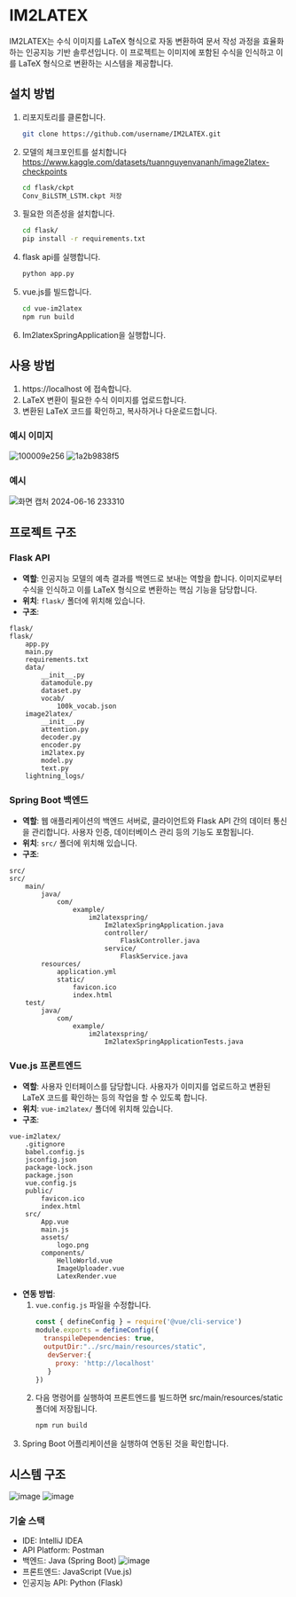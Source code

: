 
# IM2LATEX
IM2LATEX는 수식 이미지를 LaTeX 형식으로 자동 변환하여 문서 작성 과정을 효율화하는 인공지능 기반 솔루션입니다. 이 프로젝트는 이미지에 포함된 수식을 인식하고 이를 LaTeX 형식으로 변환하는 시스템을 제공합니다.

## 설치 방법
1. 리포지토리를 클론합니다.
   ```bash
   git clone https://github.com/username/IM2LATEX.git
   ```
2. 모델의 체크포인트를 설치합니다
   https://www.kaggle.com/datasets/tuannguyenvananh/image2latex-checkpoints
   ```bash
   cd flask/ckpt
   Conv_BiLSTM_LSTM.ckpt 저장
   ```
3. 필요한 의존성을 설치합니다.
   ```bash
   cd flask/
   pip install -r requirements.txt
   ```
4. flask api를 실행합니다.
   ```bash
   python app.py
   ```
5. vue.js를 빌드합니다.
   ```bash
   cd vue-im2latex
   npm run build
   ```
6. Im2latexSpringApplication을 실행합니다.


## 사용 방법
1. https://localhost 에 접속합니다.
2. LaTeX 변환이 필요한 수식 이미지를 업로드합니다.
3. 변환된 LaTeX 코드를 확인하고, 복사하거나 다운로드합니다.
### 예시 이미지
![100009e256](https://github.com/BigRain02/IM2LATEX/assets/109780232/67d26688-d2c5-436b-ad35-6ef0ffcb2069)
![1a2b9838f5](https://github.com/BigRain02/IM2LATEX/assets/109780232/d6422d9a-3e08-49ee-9d82-9a35c17bbe9e)

### 예시
![화면 캡처 2024-06-16 233310](https://github.com/BigRain02/IM2LATEX/assets/109780232/4219fb78-5118-4359-98fe-fb30c1d5c9a3)



## 프로젝트 구조

### Flask API
- **역할**: 인공지능 모델의 예측 결과를 백엔드로 보내는 역할을 합니다. 이미지로부터 수식을 인식하고 이를 LaTeX 형식으로 변환하는 핵심 기능을 담당합니다.
- **위치**: `flask/` 폴더에 위치해 있습니다.
- **구조**:
```
flask/
flask/
    app.py
    main.py
    requirements.txt
    data/
        __init__.py
        datamodule.py
        dataset.py
        vocab/
            100k_vocab.json
    image2latex/
        __init__.py
        attention.py
        decoder.py
        encoder.py
        im2latex.py
        model.py
        text.py
    lightning_logs/
```

### Spring Boot 백엔드
- **역할**: 웹 애플리케이션의 백엔드 서버로, 클라이언트와 Flask API 간의 데이터 통신을 관리합니다. 사용자 인증, 데이터베이스 관리 등의 기능도 포함됩니다.
- **위치**: `src/` 폴더에 위치해 있습니다.
- **구조**:
```
src/
src/
    main/
        java/
            com/
                example/
                    im2latexspring/
                        Im2latexSpringApplication.java
                        controller/
                            FlaskController.java
                        service/
                            FlaskService.java
        resources/
            application.yml
            static/
                favicon.ico
                index.html
    test/
        java/
            com/
                example/
                    im2latexspring/
                        Im2latexSpringApplicationTests.java
```

### Vue.js 프론트엔드
- **역할**: 사용자 인터페이스를 담당합니다. 사용자가 이미지를 업로드하고 변환된 LaTeX 코드를 확인하는 등의 작업을 할 수 있도록 합니다.
- **위치**: `vue-im2latex/` 폴더에 위치해 있습니다.
- **구조**:
```
vue-im2latex/
    .gitignore
    babel.config.js
    jsconfig.json
    package-lock.json
    package.json
    vue.config.js
    public/
        favicon.ico
        index.html
    src/
        App.vue
        main.js
        assets/
            logo.png
        components/
            HelloWorld.vue
            ImageUploader.vue
            LatexRender.vue
```
- **연동 방법**:
  1. `vue.config.js` 파일을 수정합니다.
     ```js
     const { defineConfig } = require('@vue/cli-service')
     module.exports = defineConfig({
       transpileDependencies: true,
       outputDir:"../src/main/resources/static",
        devServer:{
          proxy: 'http://localhost'
        }
     })
     ```
  2. 다음 명령어를 실행하여 프론트엔드를 빌드하면 src/main/resources/static폴더에 저장됩니다.
     ```bash
     npm run build
     ```
 3. Spring Boot 어플리케이션을 실행하여 연동된 것을 확인합니다.



## 시스템 구조
![image](https://github.com/BigRain02/IM2LATEX/assets/109780232/9dc118ef-80f6-448d-acf3-d19ac891f537)
![image](https://github.com/BigRain02/IM2LATEX/assets/109780232/0e2fddde-9ff4-498d-8481-c1085f24681b)

### 기술 스택
- IDE: IntelliJ IDEA
- API Platform: Postman
- 백엔드: Java (Spring Boot)
![image](https://github.com/BigRain02/IM2LATEX/assets/109780232/4decf768-c8b0-4f29-b5b4-499c9362c1ae)
- 프론트엔드: JavaScript (Vue.js)
- 인공지능 API: Python (Flask)
